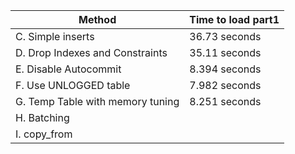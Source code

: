 | **Method**                       | **Time to load part1** |
| -------------------------------- | ---------------------- |
| C. Simple inserts                | 36.73 seconds          |
| D. Drop Indexes and Constraints  | 35.11 seconds          |
| E. Disable Autocommit            | 8.394 seconds          |
| F. Use UNLOGGED table            | 7.982 seconds          |
| G. Temp Table with memory tuning | 8.251 seconds          |
| H. Batching                      |                        |
| I. copy_from                     |                        |

